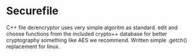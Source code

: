 Securefile 
==============

C++ file de/encryptor uses very simple algoritm as standard. edit and choose functions from the included crypto++ database for better cryptography something like AES we recommend. Written simple .getch() replacement for linux. 
